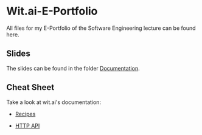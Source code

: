 # Wit.ai-E-Portfolio
All files for my E-Portfolio of the Software Engineering lecture can be found here.

## Slides

The slides can be found in the folder [Documentation](documentation).

## Cheat Sheet
Take a look at wit.ai's documentation:

 - [Recipes](https://wit.ai/docs/recipes)

 - [HTTP API](https://wit.ai/docs/http/20170307)